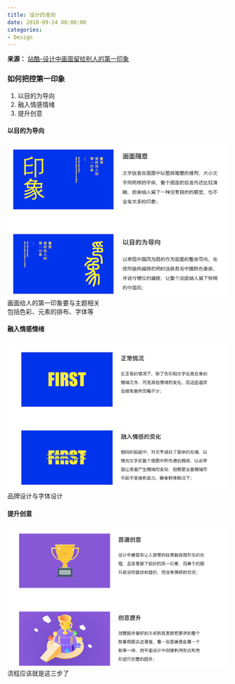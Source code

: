 ```yaml
---
title: 设计的准则
date: 2018-09-24 00:00:00
categories:
- Design
---
```

**来源：**
[站酷-设计中画面留给别人的第一印象](http://www.zcool.com.cn/article/ZNjE4NzMy.html)

### 如何把控第一印象
1. 以目的为导向
2. 融入情感情绪
3. 提升创意

#### 以目的为导向
![image.png](/imags/7955445-a7affac7b7e300b5.png)  
画面给人的第一印象要与主题相关  
包括色彩、元素的排布、字体等  

#### 融入情感情绪
![image.png](/imags/7955445-ac06878cb91d36c9.png)  
品牌设计与字体设计  

#### 提升创意
![image.png](/imags/7955445-da6cdabb1c5f5015.png)  
流程应该就是这三步了  
